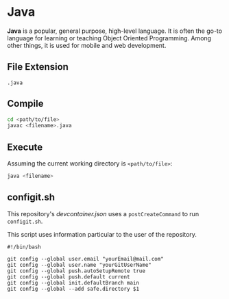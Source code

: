 # Java

**Java** is a popular, general purpose, high-level language. It is often the go-to language for learning or teaching Object Oriented Programming. Among other things, it is used for mobile and web development.

## File Extension

`.java`

## Compile

```bash
cd <path/to/file>
javac <filename>.java
```

## Execute

Assuming the current working directory is `<path/to/file>`:

```bash
java <filename>
```

## configit.sh

This repository's *devcontainer.json* uses a `postCreateCommand` to run `configit.sh`.

This script uses information particular to the user of the repository.

```shell
#!/bin/bash

git config --global user.email "yourEmail@mail.com"
git config --global user.name "yourGitUserName"
git config --global push.autoSetupRemote true
git config --global push.default current
git config --global init.defaultBranch main
git config --global --add safe.directory $1
```
